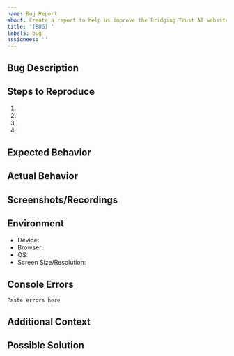 ```yaml
---
name: Bug Report
about: Create a report to help us improve the Bridging Trust AI website
title: '[BUG] '
labels: bug
assignees: ''
---
```


## Bug Description
<!-- A clear and concise description of what the bug is -->

## Steps to Reproduce
1. 
2. 
3. 
4. 

## Expected Behavior
<!-- A clear and concise description of what you expected to happen -->

## Actual Behavior
<!-- What actually happened instead -->

## Screenshots/Recordings
<!-- If applicable, add screenshots or screen recordings to help explain your problem -->

## Environment
- Device: <!-- e.g., Desktop, iPhone 13 -->
- Browser: <!-- e.g., Chrome 115, Safari 16.4 -->
- OS: <!-- e.g., Windows 11, macOS 13.6, iOS 17 -->
- Screen Size/Resolution: <!-- if relevant to the issue -->

## Console Errors
<!-- If applicable, include any JavaScript console errors -->
```
Paste errors here
```

## Additional Context
<!-- Add any other context about the problem here -->

## Possible Solution
<!-- Optional: If you have suggestions on how to fix the issue --> 